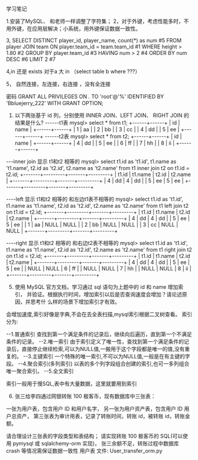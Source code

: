 学习笔记

1.安装了MySQL、 和老师一样调整了字符集；
2，对于外键，考虑性能多时，不用外键，在应用层解决；小系统，用外键保证数据一致性。

3,
SELECT DISTINCT player_id, player_name, count(*) as num  #5
FROM player JOIN team ON player.team_id = team.team_id   #1
WHERE height > 1.80                                      #2
GROUP BY player.team_id                                  #3
HAVING num > 2                                           #4
ORDER BY num DESC                                        #6
LIMIT 2                                                  #7

4,in 还是 exists
对于a 大 in （select  table  b where ???）


5， 自然连接，左连接，右连接 ，没有全连接 



 密码  GRANT ALL PRIVILEGES ON *.* TO 'root'@'%' IDENTIFIED BY 'Bbluejerry_222' WITH GRANT OPTION;




1. 以下两张基于 id 列，分别使用 INNER JOIN、LEFT JOIN、 RIGHT JOIN 的结果是什么?
------t1表
mysql> select * from t1;
+------+------+
| id   | name |
+------+------+
|    1 | aa   |
|    2 | bb   |
|    3 | cc   |
|    4 | dd   |
|    5 | ee   |
+------+------+
------t2表
mysql> select * from t2;
+------+------+
| id   | name |
+------+------+
|    4 | dd   |
|    5 | ee   |
|    6 | ff   |
|    7 | hh   |
|    8 | ii   |
+------+------+

---inner join 显示 t1和t2 相等的
mysql> select t1.id as 't1.id', t1.name as 't1.name', t2.id as 't2.id', t2.name as 't2.name'   from  t1 inner join t2 on t1.id = t2.id;
+-------+---------+-------+---------+
| t1.id | t1.name | t2.id | t2.name |
+-------+---------+-------+---------+
|     4 | dd      |     4 | dd      |
|     5 | ee      |     5 | ee      |
+-------+---------+-------+---------+

----left  显示 t1和t2 相等的  和左边t1表不相等的
mysql> select t1.id as 't1.id', t1.name as 't1.name', t2.id as 't2.id', t2.name as 't2.name'   from  t1 left join t2 on t1.id = t2.id;
+-------+---------+-------+---------+
| t1.id | t1.name | t2.id | t2.name |
+-------+---------+-------+---------+
|     4 | dd      |     4 | dd      |
|     5 | ee      |     5 | ee      |
|     1 | aa      |  NULL | NULL    |
|     2 | bb      |  NULL | NULL    |
|     3 | cc      |  NULL | NULL    |
+-------+---------+-------+---------+


----right 显示 t1和t2 相等的  和右边t2表不相等的
mysql> select t1.id as 't1.id', t1.name as 't1.name', t2.id as 't2.id', t2.name as 't2.name'   from  t1 right join t2 on t1.id = t2.id;
+-------+---------+-------+---------+
| t1.id | t1.name | t2.id | t2.name |
+-------+---------+-------+---------+
|         4 | dd      |     4 | dd      |
|         5 | ee      |     5 | ee      |
|  NULL | NULL    |     6 | ff      |
|  NULL | NULL    |     7 | hh      |
|  NULL | NULL    |     8 | ii      |
+-------+---------+-------+---------+


5. 使用 MySQL 官方文档，学习通过 sql 语句为上题中的 id 和 name 增加索引，
并验证。根据执行时间，增加索引以后是否查询速度会增加？请论述原因，并思考什
么样的场景下增加索引才有效。

会增加速度,索引好像是字典,不会在去全表扫描,mysql索引根据二叉树查看。
索引分为:

--1.普通索引
查找到第一个满足条件的记录后，继续向后遍历，直到第一个不满足条件的记录。
--2.唯一索引
由于索引定义了唯一性，查找到第一个满足条件的记录后，直接停止继续检索,可以为NULL值,一搬用于这个字段都是唯一的值,没有重复的。
--3.主键索引
一个特殊的唯一索引,不可以为NULL值,一般是在有主键的字段。
--4.聚合索引(多列索引)
以表的多个列字段组合创建的索引,也可一多列组合唯一聚合索引。
--5.全文索引


索引一般用于慢SQL,表中有大量数据，这里就要用到索引

6. 张三给李四通过网银转账 100 极客币，现有数据库中三张表：

一张为用户表，包含用户 ID 和用户名字，
另一张为用户资产表，包含用户 ID 用户总资产，
第三张表为审计用表，记录了转账时间，转账 id，被转账 id，转账金额。

请合理设计三张表的字段类型和表结构；
请实现转账 100 极客币的 SQL(可以使用 pymysql 或 sqlalchemy-orm 实现)，
张三余额不足，转账过程中数据库 crash 等情况需保证数据一致性
用户表
文件:
User_transfer_orm.py